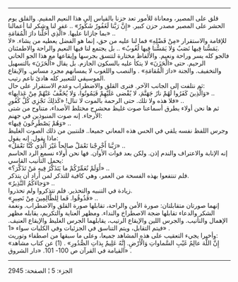 ------------------------------------------------------------------------

قلق على المصير، ومعاناة للأمور تعد حزنا بالقياس إلى هذا النعيم المقيم.
والقلق يوم الحشر على المصير مصدر حزن كبير. «إِنَّ رَبَّنا لَغَفُورٌ شَكُورٌ» .. غفر
لنا وشكر لنا أعمالنا بما جازانا عليها. «الَّذِي أَحَلَّنا دارَ الْمُقامَةِ» ..  
للإقامة والاستقرار «مِنْ فَضْلِهِ» فما لنا عليه من حق، إنما هو الفضل يعطيه من
يشاء. «لا يَمَسُّنا فِيها نَصَبٌ وَلا يَمَسُّنا فِيها لُغُوبٌ» .. بل يجتمع لنا فيها
النعيم والراحة والاطمئنان.  
فالجو كله يسر وراحة ونعيم. والألفاظ مختارة لتتسق بجرسها وإيقاعها مع هذا
الجو الحاني الرحيم. حتى «الْحَزَنَ» لا يتكأ عليه بالسكون الجازم. بل يقال
«الْحَزَنَ» بالتسهيل والتخفيف. والجنة «دارَ الْمُقامَةِ» . والنصب واللغوب لا
يمسانهم مجرد مساس. والإيقاع الموسيقي للتعبير كله هادئ ناعم رتيب.  
ثم نتلفت إلى الجانب الآخر. فنرى القلق والاضطراب وعدم الاستقرار على
حال:  
«وَالَّذِينَ كَفَرُوا لَهُمْ نارُ جَهَنَّمَ، لا يُقْضى عَلَيْهِمْ فَيَمُوتُوا، وَلا يُخَفَّفُ عَنْهُمْ مِنْ
عَذابِها» ..  
فلا هذه ولا تلك. حتى الرحمة بالموت لا تنال! «كَذلِكَ نَجْزِي كُلَّ كَفُورٍ» ..  
ثم ها نحن أولاء يطرق أسماعنا صوت غليظ محشرج مختلط الأصداء، متناوح من شتى
الأرجاء. إنه صوت المنبوذين في جهنم:  
«وَهُمْ يَصْطَرِخُونَ فِيها» ..  
وجرس اللفظ نفسه يلقي في الحس هذه المعاني جميعا.. فلنتبين من ذلك الصوت
الغليظ ماذا يقول. إنه يقول:  
«رَبَّنا أَخْرِجْنا نَعْمَلْ صالِحاً غَيْرَ الَّذِي كُنَّا نَعْمَلُ» ..  
إنه الإنابة والاعتراف والندم إذن. ولكن بعد فوات الأوان. فها نحن أولاء
نسمع الرد الحاسم يحمل التأنيب القاسي:  
«أَوَلَمْ نُعَمِّرْكُمْ ما يَتَذَكَّرُ فِيهِ مَنْ تَذَكَّرَ؟» ..  
فلم تنتفعوا بهذه الفسحة من العمر، وهي كافية للتذكر لمن أراد أن يتذكر.  
«وَجاءَكُمُ النَّذِيرُ» ..  
زيادة في التنبيه والتحذير. فلم تتذكروا ولم تحذروا.  
«فَذُوقُوا. فَما لِلظَّالِمِينَ مِنْ نَصِيرٍ» ..  
إنهما صورتان متقابلتان: صورة الأمن والراحة، تقابلها صورة القلق
والاضطراب. ونغمة الشكر والدعاء تقابلها ضجة الاصطراخ والنداء. ومظهر
العناية والتكريم، يقابله مظهر الإهمال والتأنيب. والجرس اللين والإيقاع
الرتيب، يقابلهما الجرس الغليظ والإيقاع العنيف. فيتم التقابل، ويتم
التناسق في الجزئيات وفي الكليات سواء «1» .  
وأخيرا يجيء التعقيب على هذه المشاهد جميعا، وعلى ما سبقها من اصطفاء
وتوريث:  
«إِنَّ اللَّهَ عالِمُ غَيْبِ السَّماواتِ وَالْأَرْضِ. إِنَّهُ عَلِيمٌ بِذاتِ الصُّدُورِ» . (1) عن كتاب
مشاهد القيامة في القرآن ص 100- 101. «دار الشروق» .

------------------------------------------------------------------------

الجزء: 5 ¦ الصفحة: 2945

